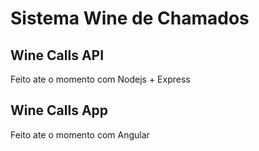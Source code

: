 # Sistema Wine de Chamados


## Wine Calls API
Feito ate o momento com Nodejs + Express

## Wine Calls App
Feito ate o momento com Angular
